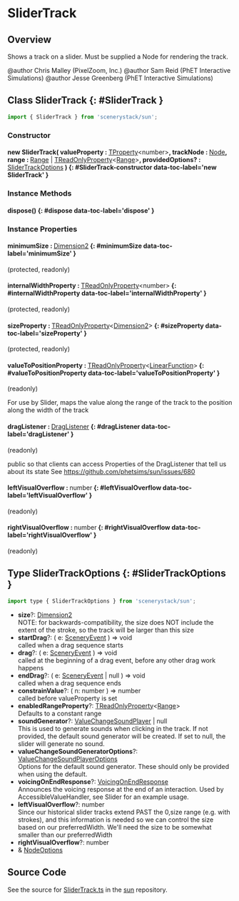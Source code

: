 # SliderTrack

## Overview

Shows a track on a slider.  Must be supplied a Node for rendering the track.

@author Chris Malley (PixelZoom, Inc.)
@author Sam Reid (PhET Interactive Simulations)
@author Jesse Greenberg (PhET Interactive Simulations)

## Class SliderTrack {: #SliderTrack }


```js
import { SliderTrack } from 'scenerystack/sun';
```
### Constructor

#### new SliderTrack( valueProperty : <span style="font-weight: 400;">[TProperty](../axon/TProperty.md)&lt;<span style="color: hsla(calc(var(--md-hue) + 180deg),80%,40%,1);">number</span>&gt;</span>, trackNode : <span style="font-weight: 400;">[Node](../scenery/Node.md)</span>, range : <span style="font-weight: 400;">[Range](../dot/Range.md) | [TReadOnlyProperty](../axon/TReadOnlyProperty.md)&lt;[Range](../dot/Range.md)&gt;</span>, providedOptions? : <span style="font-weight: 400;">[SliderTrackOptions](../sun/SliderTrack.md#SliderTrackOptions)</span> ) {: #SliderTrack-constructor data-toc-label='new SliderTrack' }

### Instance Methods

#### dispose() {: #dispose data-toc-label='dispose' }

### Instance Properties

#### minimumSize : <span style="font-weight: 400;">[Dimension2](../dot/Dimension2.md)</span> {: #minimumSize data-toc-label='minimumSize' }

(protected, readonly)

#### internalWidthProperty : <span style="font-weight: 400;">[TReadOnlyProperty](../axon/TReadOnlyProperty.md)&lt;<span style="color: hsla(calc(var(--md-hue) + 180deg),80%,40%,1);">number</span>&gt;</span> {: #internalWidthProperty data-toc-label='internalWidthProperty' }

(protected, readonly)

#### sizeProperty : <span style="font-weight: 400;">[TReadOnlyProperty](../axon/TReadOnlyProperty.md)&lt;[Dimension2](../dot/Dimension2.md)&gt;</span> {: #sizeProperty data-toc-label='sizeProperty' }

(protected, readonly)

#### valueToPositionProperty : <span style="font-weight: 400;">[TReadOnlyProperty](../axon/TReadOnlyProperty.md)&lt;[LinearFunction](../dot/LinearFunction.md)&gt;</span> {: #valueToPositionProperty data-toc-label='valueToPositionProperty' }

(readonly)

For use by Slider, maps the value along the range of the track to the position along the width of the track

#### dragListener : <span style="font-weight: 400;">[DragListener](../scenery/DragListener.md)</span> {: #dragListener data-toc-label='dragListener' }

(readonly)

public so that clients can access Properties of the DragListener that tell us about its state
See https://github.com/phetsims/sun/issues/680

#### leftVisualOverflow : <span style="font-weight: 400;"><span style="color: hsla(calc(var(--md-hue) + 180deg),80%,40%,1);">number</span></span> {: #leftVisualOverflow data-toc-label='leftVisualOverflow' }

(readonly)

#### rightVisualOverflow : <span style="font-weight: 400;"><span style="color: hsla(calc(var(--md-hue) + 180deg),80%,40%,1);">number</span></span> {: #rightVisualOverflow data-toc-label='rightVisualOverflow' }

(readonly)



## Type SliderTrackOptions {: #SliderTrackOptions }


```js
import type { SliderTrackOptions } from 'scenerystack/sun';
```


- **size**?: [Dimension2](../dot/Dimension2.md)
<br>  NOTE: for backwards-compatibility, the size does NOT include the extent of the stroke, so the track will be larger
  than this size
- **startDrag**?: ( e: [SceneryEvent](../scenery/SceneryEvent.md) ) =&gt; <span style="color: hsla(calc(var(--md-hue) + 180deg),80%,40%,1);">void</span>
<br>  called when a drag sequence starts
- **drag**?: ( e: [SceneryEvent](../scenery/SceneryEvent.md) ) =&gt; <span style="color: hsla(calc(var(--md-hue) + 180deg),80%,40%,1);">void</span>
<br>  called at the beginning of a drag event, before any other drag work happens
- **endDrag**?: ( e: [SceneryEvent](../scenery/SceneryEvent.md) | <span style="color: hsla(calc(var(--md-hue) + 180deg),80%,40%,1);">null</span> ) =&gt; <span style="color: hsla(calc(var(--md-hue) + 180deg),80%,40%,1);">void</span>
<br>  called when a drag sequence ends
- **constrainValue**?: ( n: <span style="color: hsla(calc(var(--md-hue) + 180deg),80%,40%,1);">number</span> ) =&gt; <span style="color: hsla(calc(var(--md-hue) + 180deg),80%,40%,1);">number</span>
<br>  called before valueProperty is set
- **enabledRangeProperty**?: [TReadOnlyProperty](../axon/TReadOnlyProperty.md)&lt;[Range](../dot/Range.md)&gt;
<br>  Defaults to a constant range
- **soundGenerator**?: [ValueChangeSoundPlayer](../tambo/ValueChangeSoundPlayer.md) | <span style="color: hsla(calc(var(--md-hue) + 180deg),80%,40%,1);">null</span>
<br>  This is used to generate sounds when clicking in the track.  If not provided, the default sound generator
  will be created. If set to null, the slider will generate no sound.
- **valueChangeSoundGeneratorOptions**?: [ValueChangeSoundPlayerOptions](../tambo/ValueChangeSoundPlayer.md#ValueChangeSoundPlayerOptions)
<br>  Options for the default sound generator.  These should only be provided when using the default.
- **voicingOnEndResponse**?: [VoicingOnEndResponse](../sun/AccessibleValueHandler.md#VoicingOnEndResponse)
<br>  Announces the voicing response at the end of an interaction. Used by AccessibleValueHandler, see
  Slider for an example usage.
- **leftVisualOverflow**?: <span style="color: hsla(calc(var(--md-hue) + 180deg),80%,40%,1);">number</span>
<br>  Since our historical slider tracks extend PAST the 0,size range (e.g. with strokes), and this information is needed
  so we can control the size based on our preferredWidth. We'll need the size to be somewhat smaller than our
  preferredWidth
- **rightVisualOverflow**?: <span style="color: hsla(calc(var(--md-hue) + 180deg),80%,40%,1);">number</span>
- &amp; [NodeOptions](../scenery/Node.md#NodeOptions)




## Source Code

See the source for [SliderTrack.ts](https://github.com/phetsims/sun/blob/main/js/SliderTrack.ts) in the [sun](https://github.com/phetsims/sun) repository.
